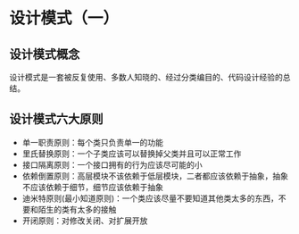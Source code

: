 # 设计模式（一） 
## 设计模式概念
设计模式是一套被反复使用、多数人知晓的、经过分类编目的、代码设计经验的总结。

## 设计模式六大原则
* 单一职责原则：每个类只负责单一的功能
* 里氏替换原则：一个子类应该可以替换掉父类并且可以正常工作
* 接口隔离原则：一个接口拥有的行为应该尽可能的小
* 依赖倒置原则：高层模块不该依赖于低层模块，二者都应该依赖于抽象，抽象不应该依赖于细节，细节应该依赖于抽象
* 迪米特原则(最小知道原则)：一个类应该尽量不要知道其他类太多的东西，不要和陌生的类有太多的接触
* 开闭原则：对修改关闭、对扩展开放